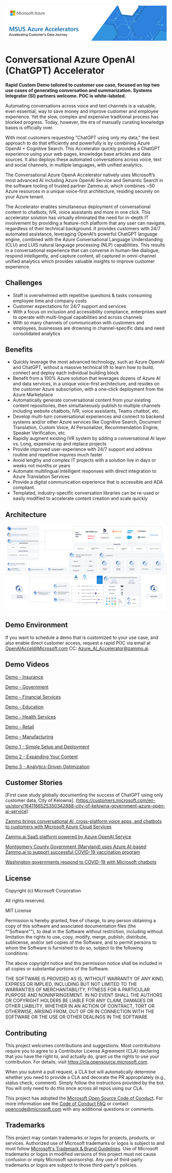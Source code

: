 ![MSUS Solution Accelerator](./images/MSUS%20Solution%20Accelerator%20Banner%20Two_981.png)

# Conversational Azure OpenAI (ChatGPT) Accelerator

**Rapid Custom Demo tailored to customer use case, focused on top two use cases of generating conversation and summarization. Systems Integrator (SI) partners welcome. POC is white-labeled.**

Automating conversations across voice and text channels is a valuable, even essential, way to save money and improve customer and employee experience. Yet the slow, complex and expensive traditional process has blocked progress. Today, however, the era of manually curating knowledge bases is officially over.

With most customers requesting "ChatGPT using only my data," the best approach to do that efficiently and powerfully is by combining Azure OpenAI + Cognitive Search. This Accelerator quickly provides a ChatGPT experience using your web pages, knowledge base articles and data sources. It also deploys these automated conversations across voice, text and social channels, in multiple languages, with unified analytics.

The Conversational Azure OpenA Accelerator natively uses Microsoft’s most advanced AI including Azure OpenAI Service and Semantic Search in the software tooling of trusted partner Zammo.ai, which combines ~50 Azure resources in a unique voice-first architecture, residing securely on your Azure tenant.

The Accelerator enables simultaneous deployment of conversational content to chatbots, IVR, voice assistants and more in one click. This accelerator solution has virtually eliminated the need for in-depth IT involvement by providing a feature-rich platform that any user can navigate, regardless of their technical background. It provides customers with 24/7 automated assistance, leveraging OpenAI’s powerful ChatGPT language engine, combined with the Azure Conversational Language Understanding (CLU) and LUIS natural language processing (NLP) capabilities. This results in a conversational experience that can converse in human-like dialogue, respond intelligently, and capture content, all captured in omni-channel unified analytics which provides valuable insights to improve customer experience.   
 
 
 ## Challenges
* Staff is overwhelmed with repetitive questions & tasks consuming employee time and company costs 
* Customer expectations for 24/7 support and services  
* With a focus on inclusion and accessibility compliance, enterprises want to operate with multi-lingual capabilities and across channels 
* With so many channels of communication with customers and employees, businesses are drowning in channel-specific data and need consolidated analytics 
 
 ## Benefits
* Quickly leverage the most advanced technology, such as Azure OpenAI and ChatGPT, without a massive technical lift to learn how to build, connect and deploy each individual building block 
* Benefit from a 100% Azure solution that leverages dozens of Azure AI and data services, in a unique voice-first architecture, and resides on the customer Azure subscription, with a one-click deployment from the Azure Marketplace 
* Automatically generate conversational content from your existing content repositories, then simultaneously publish to multiple channels including website chatbots, IVR, voice assistants, Teams chatbot, etc. 
* Develop multi-turn conversational experiences and connect to backend systems and/or other Azure services like Cognitive Search, Document Translation, Custom Voice, AI Personalizer, Recommendation Engine, Speaker Verification, etc. 
* Rapidly augment existing IVR system by adding a conversational AI layer vs. Long, expensive rip and replace projects  
* Provide improved user-experience with 24/7 support and address routine and repetitive inquires much faster 
* Avoid lengthy and complex IT projects with a solution live in days or weeks not months or years 
* Automate multilingual intelligent responses with direct integration to Azure Translation Services 
* Provide a digital communication experience that is accessible and ADA compliant. 
* Templated, industry-specific conversation libraries can be re-used or easily modified to accelerate content creation and scale quickly 
 
 ## Architecture
 ![Conversational Azure OpenAI Accelerator Architecture](./images/OPENAI%20Architecture%20Diagram.png)

 
## Demo Environment
If you want to schedule a demo that is customized to your use case, and also enable direct customer access, request a rapid POC via email at OpenAIAccel@Microsoft.com CC: Azure_AI_Accelerator@zammo.ai. 

## Demo Videos 
 [Demo - Insurance](https://vimeo.com/792353110/314f63bbc3?share=copy)
 
 [Demo - Government](https://vimeo.com/792722191/6aa7391024?share=copy)
 
 [Demo - Financial Services](https://vimeo.com/791949738/72dd087931?share=copy)
 
 [Demo - Education](https://vimeo.com/806037988/60a8102d5c)
 
 [Demo - Health Services](https://vimeo.com/797103031/6c711ec844)
 
 [Demo - Retail](https://vimeo.com/809941410/b97bbb775f)
 
 [Demo - Manufacturing](https://vimeo.com/820587608/266d1e636e?share=copy)
 
 [Demo 1 - Simple Setup and Deployment](https://vimeo.com/578609724/970bdbadb5?embedded=true&source=video_title&owner=98548747)
 
 [Demo 2 - Expanding Your Content](https://vimeo.com/578610828/dc121d0ecf?embedded=true&source=video_title&owner=98548747)
 
 [Demo 3 - Analytics-Driven Optimization](https://vimeo.com/578612056/483c00f2b2?embedded=true&source=video_title&owner=98548747)
 
 ## Customer Stories 
[First case study globally documenting the success of ChatGPT using only customer data, City of Kelowna]. (https://customers.microsoft.com/en-us/story/1641166525350342888-city-of-kelowna-government-azure-open-ai-service)

[Zammo brings conversational AI, cross-platform voice apps, and chatbots to customers with Microsoft Azure Cloud Services](https://customers.microsoft.com/EN-US/story/1345814013982373610-zammo-professional-services-azure-en-united-states)

[Zammo.ai SaaS platform powered by Azure OpenAI Service](https://customers.microsoft.com/en-us/story/1618376584724698898-zammo-professional-services-azure-openai-services)

[Montgomery County Government (Maryland) uses Azure AI-based Zammo.ai to support successful COVID-19 vaccination program](https://customers.microsoft.com/en-us/story/1354241398257818859-zammo-ai-partner-professional-services-cognitive-services)

[Washington governments respond to COVID-19 with Microsoft chatbots](https://www.microsoft.com/en-us/industry/microsoft-in-business/business-transformation/2020/07/24/washington-governments-respond-to-covid-19-with-microsoft-chatbots/)
 
## License
Copyright (c) Microsoft Corporation

All rights reserved.

MIT License

Permission is hereby granted, free of charge, to any person obtaining a copy of this software and associated documentation files (the ""Software""), to deal in the Software without restriction, including without limitation the rights to use, copy, modify, merge, publish, distribute, sublicense, and/or sell copies of the Software, and to permit persons to whom the Software is furnished to do so, subject to the following conditions:

The above copyright notice and this permission notice shall be included in all copies or substantial portions of the Software.

THE SOFTWARE IS PROVIDED AS IS, WITHOUT WARRANTY OF ANY KIND, EXPRESS OR IMPLIED, INCLUDING BUT NOT LIMITED TO THE WARRANTIES OF MERCHANTABILITY, FITNESS FOR A PARTICULAR PURPOSE AND NONINFRINGEMENT. IN NO EVENT SHALL THE AUTHORS OR COPYRIGHT HOLDERS BE LIABLE FOR ANY CLAIM, DAMAGES OR OTHER LIABILITY, WHETHER IN AN ACTION OF CONTRACT, TORT OR OTHERWISE, ARISING FROM, OUT OF OR IN CONNECTION WITH THE SOFTWARE OR THE USE OR OTHER DEALINGS IN THE SOFTWARE


## Contributing

This project welcomes contributions and suggestions.  Most contributions require you to agree to a
Contributor License Agreement (CLA) declaring that you have the right to, and actually do, grant us
the rights to use your contribution. For details, visit https://cla.opensource.microsoft.com.

When you submit a pull request, a CLA bot will automatically determine whether you need to provide
a CLA and decorate the PR appropriately (e.g., status check, comment). Simply follow the instructions
provided by the bot. You will only need to do this once across all repos using our CLA.

This project has adopted the [Microsoft Open Source Code of Conduct](https://opensource.microsoft.com/codeofconduct/).
For more information see the [Code of Conduct FAQ](https://opensource.microsoft.com/codeofconduct/faq/) or
contact [opencode@microsoft.com](mailto:opencode@microsoft.com) with any additional questions or comments.

## Trademarks

This project may contain trademarks or logos for projects, products, or services. Authorized use of Microsoft 
trademarks or logos is subject to and must follow 
[Microsoft's Trademark & Brand Guidelines](https://www.microsoft.com/en-us/legal/intellectualproperty/trademarks/usage/general).
Use of Microsoft trademarks or logos in modified versions of this project must not cause confusion or imply Microsoft sponsorship.
Any use of third-party trademarks or logos are subject to those third-party's policies.
